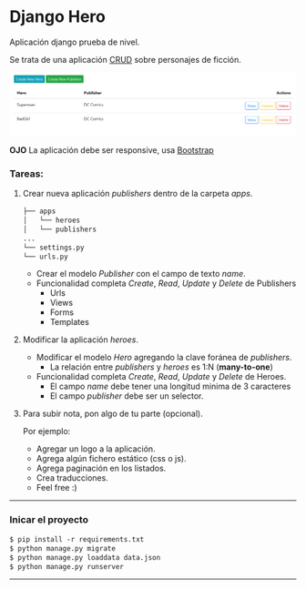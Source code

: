 # Django Hero

Aplicación django prueba de nivel.



Se trata de una aplicación [CRUD](https://es.wikipedia.org/wiki/CRUD) sobre personajes de ficción.

![](demo.png)

**OJO** La aplicación debe ser responsive, usa [Bootstrap](https://getbootstrap.com/)

### Tareas:

1. Crear nueva aplicación *publishers* dentro de la carpeta *apps*.

    ```
    ├── apps 
    │   └── heroes
    │   └── publishers
    ...
    └── settings.py 
    └── urls.py 
    ```
    
    - Crear el modelo *Publisher* con el campo de texto *name*.
    - Funcionalidad completa *Create*, *Read*, *Update* y *Delete* de Publishers
      - Urls
      - Views  
      - Forms
      - Templates
    
    
2.  Modificar la aplicación *heroes*.
    - Modificar el modelo *Hero* agregando la clave foránea de *publishers*.
        - La relación entre *publishers* y *heroes* es 1:N (**many-to-one**)
    - Funcionalidad completa *Create*, *Read*, *Update* y *Delete* de Heroes.
        - El campo *name* debe tener una longitud minima de 3 caracteres
        - El campo *publisher* debe ser un selector.
    
    
3. Para subir nota, pon algo de tu parte (opcional).
   
    Por ejemplo:
    - Agregar un logo a la aplicación.
    - Agrega algún fichero estático (css o js).
    - Agrega paginación en los listados.  
    - Crea traducciones.
    - Feel free :)
    

------------------------------------------------
### Inicar el proyecto

```shell
$ pip install -r requirements.txt
$ python manage.py migrate
$ python manage.py loaddata data.json
$ python manage.py runserver
```
------------------------------------------------
